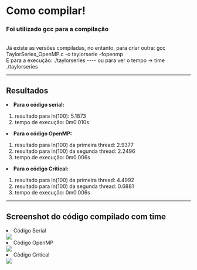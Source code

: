 <h1>Como compilar!</h1>
<h3>Foi utilizado gcc para a compilação</h3>
<br>Já existe as versões compiladas, no entanto, para criar outra: gcc TaylorSeries_OpenMP.c -o taylorserie -fopenmp
<br>E para a execução: ./taylorseries ---- ou para ver o tempo -> time ./taylorseries

***

<h2>Resultados</h2>
<li><b>Para o código serial: </b></li>
  <ol><li>resultado para ln(100): 5.1873</li>
  <li>tempo de execução: 0m0.010s</li></ol>
  
<li><b>Para o código OpenMP: </b></li>
  <ol><li>resultado para ln(100) da primeira thread: 2.9377</li>
  <li>resultado para ln(100) da segunda thread: 2.2496</li>
  <li>tempo de execução: 0m0.006s</li></ol>

<li><b>Para o código Critical: </b></li>
  <ol><li>resultado para ln(100) da primeira thread: 4.4992</li>
  <li>resultado para ln(100) da segunda thread: 0.6881</li>
  <li>tempo de execução: 0m0.006s</li></ol>
  
  ***
  
  <h2>Screenshot do código compilado com time</h2>
  <li>Código Serial</li>
  <img src="https://cdn.discordapp.com/attachments/534542243701456896/975162785472323644/unknown.png"></img>
  <li>Código OpenMP</li>
  <img src="https://cdn.discordapp.com/attachments/534542243701456896/975163203690565692/unknown.png"></img>
  <li>Còdigo Critical</li>
  <img src="https://cdn.discordapp.com/attachments/534542243701456896/975197399666524170/unknown.png"></img>

